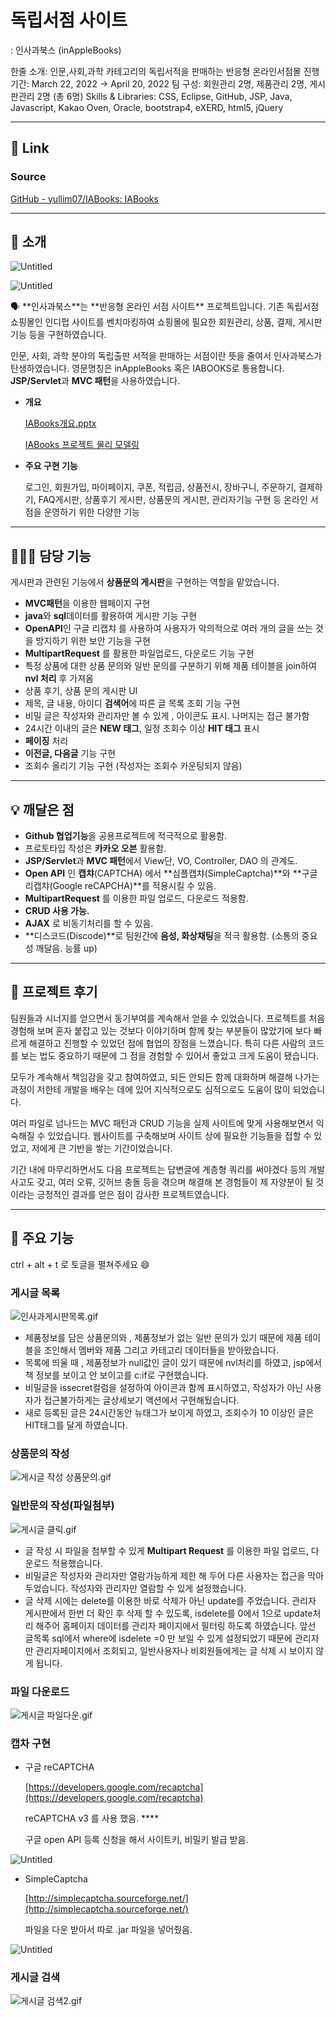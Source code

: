 # 독립서점 사이트
: 인사과북스 (inAppleBooks)

한줄 소개: 인문,사회,과학 카테고리의 독립서적을 판매하는 반응형 온라인서점몰
진행기간: March 22, 2022 → April 20, 2022
팀 구성: 회원관리 2명, 제품관리 2명, 게시판관리 2명 (총 6명)
Skills & Libraries: CSS, Eclipse, GitHub, JSP, Java, Javascript, Kakao Oven, Oracle, bootstrap4, eXERD, html5, jQuery

---

## 🔗 Link

### **Source**

[GitHub - yullim07/IABooks: IABooks](https://github.com/yullim07/IABooks)

---

## 📖 소개

![Untitled](%E1%84%83%E1%85%A9%E1%86%A8%E1%84%85%E1%85%B5%E1%86%B8%E1%84%89%E1%85%A5%E1%84%8C%E1%85%A5%E1%86%B7%20%E1%84%89%E1%85%A1%E1%84%8B%E1%85%B5%E1%84%90%E1%85%B3%20%E1%84%8B%E1%85%B5%E1%86%AB%E1%84%89%E1%85%A1%E1%84%80%E1%85%AA%E1%84%87%E1%85%AE%E1%86%A8%E1%84%89%E1%85%B3%20(inAppleBooks)%2065acd53a29d1430181de9a012f8564d0/Untitled.png)

![Untitled](%E1%84%83%E1%85%A9%E1%86%A8%E1%84%85%E1%85%B5%E1%86%B8%E1%84%89%E1%85%A5%E1%84%8C%E1%85%A5%E1%86%B7%20%E1%84%89%E1%85%A1%E1%84%8B%E1%85%B5%E1%84%90%E1%85%B3%20%E1%84%8B%E1%85%B5%E1%86%AB%E1%84%89%E1%85%A1%E1%84%80%E1%85%AA%E1%84%87%E1%85%AE%E1%86%A8%E1%84%89%E1%85%B3%20(inAppleBooks)%2065acd53a29d1430181de9a012f8564d0/Untitled%201.png)

<aside>
🗣  **인사과북스**는 **반응형 온라인 서점 사이트** 프로젝트입니다.  기존 독립서점 쇼핑몰인 인디펍 사이트를 벤치마킹하여 쇼핑몰에 필요한 회원관리, 상품, 결제, 게시판 기능 등을 구현하였습니다.  

 인문, 사회, 과학 분야의 독립출판 서적을 판매하는 서점이란 뜻을 줄여서 인사과북스가 탄생하였습니다. 영문명칭은 inAppleBooks 혹은 IABOOKS로 통용합니다.
 **JSP/Servlet**과 **MVC 패턴**을 사용하였습니다.

</aside>

- **개요**
    
    [IABooks개요.pptx](%E1%84%83%E1%85%A9%E1%86%A8%E1%84%85%E1%85%B5%E1%86%B8%E1%84%89%E1%85%A5%E1%84%8C%E1%85%A5%E1%86%B7%20%E1%84%89%E1%85%A1%E1%84%8B%E1%85%B5%E1%84%90%E1%85%B3%20%E1%84%8B%E1%85%B5%E1%86%AB%E1%84%89%E1%85%A1%E1%84%80%E1%85%AA%E1%84%87%E1%85%AE%E1%86%A8%E1%84%89%E1%85%B3%20(inAppleBooks)%2065acd53a29d1430181de9a012f8564d0/IABooks%EA%B0%9C%EC%9A%94.pptx)
    
    [IABooks 프로젝트 물리 모델링](https://www.notion.so/IABooks-4dc7e620414b4c3aa2dbfc5f8d2e1b87?pvs=21)
    
- **주요 구현 기능**
    
     로그인, 회원가입, 마이페이지, 쿠폰, 적립금, 상품전시, 장바구니, 주문하기, 결제하기, FAQ게시판, 상품후기 게시판, 상품문의 게시판, 관리자기능 구현 등 온라인 서점을 운영하기 위한 다양한 기능
    

---

## 🙋🏻‍♀️ 담당 기능

 게시판과 관련된 기능에서 **상품문의 게시판**을 구현하는 역할을 맡았습니다.

- **MVC패턴**을 이용한 웹페이지 구현
- **java**와 **sql**데이터를 활용하여 게시판 기능 구현
- **OpenAPI**인 구글 리캡챠 를 사용하여 사용자가 악의적으로 여러 개의 글을 쓰는 것을 방지하기 위한 보안 기능을 구현
- **MultipartRequest** 를 활용한 파일업로드, 다운로드 기능 구현
- 특정 상품에 대한 상품 문의와 일반 문의를 구분하기 위해 제품 테이블을 join하여 **nvl 처리** 후 가져옴
- 상품 후기, 상품 문의 게시판 UI
- 제목, 글 내용, 아이디 **검색어**에 따른 글 목록 조회 기능 구현
- 비밀 글은 작성자와 관리자만 볼 수 있게 , 아이콘도 표시. 나머지는 접근 불가함
- 24시간 이내의 글은 **NEW 태그**, 일정 조회수 이상 **HIT 태그** 표시
- **페이징** 처리
- **이전글, 다음글** 기능 구현
- 조회수 올리기 기능 구현 (작성자는 조회수 카운팅되지 않음)

---

## 💡 깨달은 점

- **Github 협업기능**을 공용프로젝트에 적극적으로 활용함.
- 프로토타입 작성은 **카카오 오븐** 활용함.
- **JSP/Servlet**과 **MVC 패턴**에서 View단, VO, Controller, DAO 의 관계도.
- **Open API** 인 **캡챠**(CAPTCHA) 에서 **심플캡챠(SimpleCaptcha)**와 **구글리캡챠(Google reCAPCHA)**를 적용시킬 수 있음.
- **MultipartRequest** 를 이용한 파일 업로드, 다운로드 적용함.
- **CRUD 사용 가능.**
- **AJAX** 로 비동기처리를 할 수 있음.
- **디스코드(Discode)**로 팀원간에 **음성, 화상채팅**을 적극 활용함. (소통의 중요성 깨달음. 능률 up)

---

## 💬 프로젝트 후기

 팀원들과 시너지를 얻으면서 동기부여를 계속해서 얻을 수 있었습니다. 프로젝트를 처음 경험해 보며 혼자 붙잡고 있는 것보다 이야기하며 함께 찾는 부분들이 많았기에 보다 빠르게 해결하고 진행할 수 있었던 점에 협업의 장점을 느꼈습니다. 특히 다른 사람의 코드를 보는 법도 중요하기 때문에 그 점을 경험할 수 있어서 좋았고 크게 도움이 됐습니다. 

 모두가 계속해서 책임감을 갖고 참여하였고, 되든 안되든 함께 대화하며 해결해 나가는 과정이 저한테 개발을 배우는 데에 있어 지식적으로도 심적으로도 도움이 많이 되었습니다.

 여러 파일로 넘나드는 MVC 패턴과 CRUD 기능을 실제 사이트에 맞게 사용해보면서 익숙해질 수 있었습니다. 웹사이트를 구축해보며 사이트 상에 필요한 기능들을 접할 수 있었고, 저에게 큰 기반을 쌓는 기간이었습니다. 

 기간 내에 마무리하면서도 다음 프로젝트는 답변글에 계층형 쿼리를 써야겠다 등의 개발 사고도 갖고, 여러 오류, 깃허브 충돌 등을 겪으며 해결해 본 경험들이 제 자양분이 될 것이라는 긍정적인 결과를 얻은 점이 감사한 프로젝트였습니다. 

---

## 🔎 주요 기능

ctrl + alt + t 로 토글을 펼쳐주세요 😄

### 게시글 목록

![인사과게시판목록.gif](%E1%84%83%E1%85%A9%E1%86%A8%E1%84%85%E1%85%B5%E1%86%B8%E1%84%89%E1%85%A5%E1%84%8C%E1%85%A5%E1%86%B7%20%E1%84%89%E1%85%A1%E1%84%8B%E1%85%B5%E1%84%90%E1%85%B3%20%E1%84%8B%E1%85%B5%E1%86%AB%E1%84%89%E1%85%A1%E1%84%80%E1%85%AA%E1%84%87%E1%85%AE%E1%86%A8%E1%84%89%E1%85%B3%20(inAppleBooks)%2065acd53a29d1430181de9a012f8564d0/%EC%9D%B8%EC%82%AC%EA%B3%BC%EA%B2%8C%EC%8B%9C%ED%8C%90%EB%AA%A9%EB%A1%9D.gif)

- 제품정보를 담은 상품문의와 , 제품정보가 없는 일반 문의가 있기 때문에
제품 테이블을 조인해서 멤버와 제품 그리고 카테고리 데이터들을 받아왔습니다.
- 목록에 띄울 때 , 제품정보가 null값인 글이 있기 때문에 nvl처리를 하였고,  jsp에서 책 정보를 보이고 안 보이고를 c:if로 구현했습니다.
- 비밀글을 issecret컬럼을 설정하여 아이콘과 함께 표시하였고, 작성자가 아닌 사용자가 접근불가하게는 글상세보기 액션에서 구현해뒀습니다.
- 새로 등록된 글은 24시간동안 뉴태그가 보이게 하였고,
조회수가 10 이상인 글은 HIT태그를 달게 하였습니다.

### 상품문의 작성

![게시글 작성 상품문의.gif](%E1%84%83%E1%85%A9%E1%86%A8%E1%84%85%E1%85%B5%E1%86%B8%E1%84%89%E1%85%A5%E1%84%8C%E1%85%A5%E1%86%B7%20%E1%84%89%E1%85%A1%E1%84%8B%E1%85%B5%E1%84%90%E1%85%B3%20%E1%84%8B%E1%85%B5%E1%86%AB%E1%84%89%E1%85%A1%E1%84%80%E1%85%AA%E1%84%87%E1%85%AE%E1%86%A8%E1%84%89%E1%85%B3%20(inAppleBooks)%2065acd53a29d1430181de9a012f8564d0/%EA%B2%8C%EC%8B%9C%EA%B8%80_%EC%9E%91%EC%84%B1_%EC%83%81%ED%92%88%EB%AC%B8%EC%9D%98.gif)

### 일반문의 작성(파일첨부)

![게시글 클릭.gif](%E1%84%83%E1%85%A9%E1%86%A8%E1%84%85%E1%85%B5%E1%86%B8%E1%84%89%E1%85%A5%E1%84%8C%E1%85%A5%E1%86%B7%20%E1%84%89%E1%85%A1%E1%84%8B%E1%85%B5%E1%84%90%E1%85%B3%20%E1%84%8B%E1%85%B5%E1%86%AB%E1%84%89%E1%85%A1%E1%84%80%E1%85%AA%E1%84%87%E1%85%AE%E1%86%A8%E1%84%89%E1%85%B3%20(inAppleBooks)%2065acd53a29d1430181de9a012f8564d0/%EA%B2%8C%EC%8B%9C%EA%B8%80_%ED%81%B4%EB%A6%AD.gif)

- 글 작성 시 파일을 첨부할 수 있게  **Multipart Request** 를 이용한 파일 업로드, 다운로드 적용했습니다.
- 비밀글은 작성자와 관리자만 열람가능하게 제한 해 두어 다른 사용자는 접근을 막아두었습니다. 작성자와 관리자만 열람할 수 있게 설정했습니다.
- 글 삭제 시에는 delete를 이용한 바로 삭제가 아닌 update를 주었습니다.  관리자 게시판에서 한번 더 확인 후 삭제 할 수 있도록,  isdelete를 0에서 1으로 update처리 해주어 홈페이지 데이터를 관리자 페이지에서 필터링 하도록 하였습니다.
앞선 글목록 sql에서 where에 isdelete =0 만 보일 수 있게 설정되었기 때문에 관리자만 관리자페이지에서 조회되고, 일반사용자나 비회원들에게는 글 삭제 시 보이지 않게 됩니다.

### 파일 다운로드

![게시글 파일다운.gif](%E1%84%83%E1%85%A9%E1%86%A8%E1%84%85%E1%85%B5%E1%86%B8%E1%84%89%E1%85%A5%E1%84%8C%E1%85%A5%E1%86%B7%20%E1%84%89%E1%85%A1%E1%84%8B%E1%85%B5%E1%84%90%E1%85%B3%20%E1%84%8B%E1%85%B5%E1%86%AB%E1%84%89%E1%85%A1%E1%84%80%E1%85%AA%E1%84%87%E1%85%AE%E1%86%A8%E1%84%89%E1%85%B3%20(inAppleBooks)%2065acd53a29d1430181de9a012f8564d0/%EA%B2%8C%EC%8B%9C%EA%B8%80_%ED%8C%8C%EC%9D%BC%EB%8B%A4%EC%9A%B4.gif)

### **캡차 구현**

- 구글 reCAPTCHA
    
    [https://developers.google.com/recaptcha](https://developers.google.com/recaptcha)
    
    reCAPTCHA v3 를 사용 했음. ****
    
    구글 open API 등록 신청을 해서 사이트키, 비밀키 발급 받음.
    

![Untitled](%E1%84%83%E1%85%A9%E1%86%A8%E1%84%85%E1%85%B5%E1%86%B8%E1%84%89%E1%85%A5%E1%84%8C%E1%85%A5%E1%86%B7%20%E1%84%89%E1%85%A1%E1%84%8B%E1%85%B5%E1%84%90%E1%85%B3%20%E1%84%8B%E1%85%B5%E1%86%AB%E1%84%89%E1%85%A1%E1%84%80%E1%85%AA%E1%84%87%E1%85%AE%E1%86%A8%E1%84%89%E1%85%B3%20(inAppleBooks)%2065acd53a29d1430181de9a012f8564d0/Untitled%202.png)

- SimpleCaptcha
    
    [http://simplecaptcha.sourceforge.net/](http://simplecaptcha.sourceforge.net/)
    
    파일을 다운 받아서 따로 .jar 파일을 넣어줬음.
    

![Untitled](%E1%84%83%E1%85%A9%E1%86%A8%E1%84%85%E1%85%B5%E1%86%B8%E1%84%89%E1%85%A5%E1%84%8C%E1%85%A5%E1%86%B7%20%E1%84%89%E1%85%A1%E1%84%8B%E1%85%B5%E1%84%90%E1%85%B3%20%E1%84%8B%E1%85%B5%E1%86%AB%E1%84%89%E1%85%A1%E1%84%80%E1%85%AA%E1%84%87%E1%85%AE%E1%86%A8%E1%84%89%E1%85%B3%20(inAppleBooks)%2065acd53a29d1430181de9a012f8564d0/Untitled%203.png)

### 게시글 검색

![게시글 검색2.gif](%E1%84%83%E1%85%A9%E1%86%A8%E1%84%85%E1%85%B5%E1%86%B8%E1%84%89%E1%85%A5%E1%84%8C%E1%85%A5%E1%86%B7%20%E1%84%89%E1%85%A1%E1%84%8B%E1%85%B5%E1%84%90%E1%85%B3%20%E1%84%8B%E1%85%B5%E1%86%AB%E1%84%89%E1%85%A1%E1%84%80%E1%85%AA%E1%84%87%E1%85%AE%E1%86%A8%E1%84%89%E1%85%B3%20(inAppleBooks)%2065acd53a29d1430181de9a012f8564d0/%EA%B2%8C%EC%8B%9C%EA%B8%80_%EA%B2%80%EC%83%892.gif)
